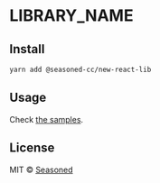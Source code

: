 # LIBRARY_NAME

## Install

```bash
yarn add @seasoned-cc/new-react-lib
```

## Usage

Check [the samples](https://seasonedsoftware.github.io/new-react-lib/).

## License

MIT © [Seasoned](https://github.com/SeasonedSoftware)
